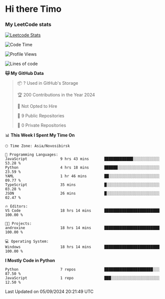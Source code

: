 # Hi there Timo
### My LeetCode stats
[![Leetcode Stats](https://leetcard.jacoblin.cool/przdtl?border=0&radius=20&ext=heatmap&theme=nord)](https://leetcode.com/przdtl)

<!--START_SECTION:waka-->
![Code Time](http://img.shields.io/badge/Code%20Time-279%20hrs%2050%20mins-blue)

![Profile Views](http://img.shields.io/badge/Profile%20Views-0-blue)

![Lines of code](https://img.shields.io/badge/From%20Hello%20World%20I%27ve%20Written-73.5%20thousand%20lines%20of%20code-blue)

**🐱 My GitHub Data** 

> 📦 ? Used in GitHub's Storage 
 > 
> 🏆 200 Contributions in the Year 2024
 > 
> 🚫 Not Opted to Hire
 > 
> 📜 9 Public Repositories 
 > 
> 🔑 0 Private Repositories 
 > 
📊 **This Week I Spent My Time On** 

```text
🕑︎ Time Zone: Asia/Novosibirsk

💬 Programming Languages: 
JavaScript               9 hrs 43 mins       █████████████░░░░░░░░░░░░   53.28 % 
Python                   4 hrs 18 mins       ██████░░░░░░░░░░░░░░░░░░░   23.59 % 
YAML                     1 hr 46 mins        ██░░░░░░░░░░░░░░░░░░░░░░░   09.77 % 
TypeScript               35 mins             █░░░░░░░░░░░░░░░░░░░░░░░░   03.28 % 
JSON                     26 mins             █░░░░░░░░░░░░░░░░░░░░░░░░   02.47 % 

🔥 Editors: 
VS Code                  18 hrs 14 mins      █████████████████████████   100.00 % 

🐱‍💻 Projects: 
androxine                18 hrs 14 mins      █████████████████████████   100.00 % 

💻 Operating System: 
Windows                  18 hrs 14 mins      █████████████████████████   100.00 % 
```

**I Mostly Code in Python** 

```text
Python                   7 repos             ██████████████████████░░░   87.50 % 
JavaScript               1 repo              ███░░░░░░░░░░░░░░░░░░░░░░   12.50 % 
```




 Last Updated on 05/09/2024 20:21:49 UTC
<!--END_SECTION:waka-->
